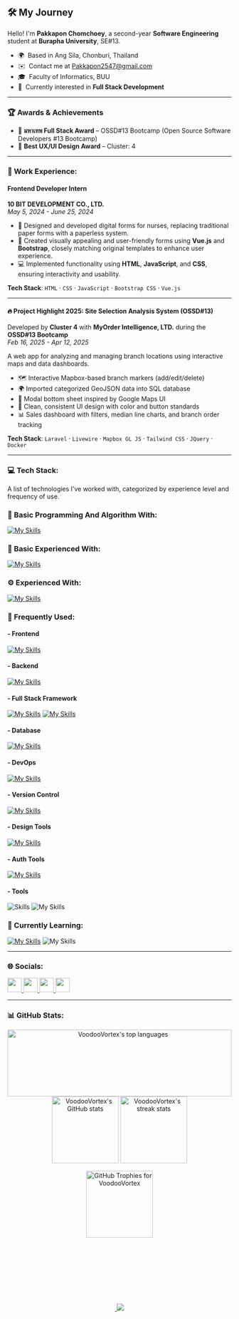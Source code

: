 ## 🛠️ My Journey

Hello! I'm **Pakkapon Chomchoey**, a second-year **Software Engineering** student at **Burapha University**, SE#13.  
* 🌍  Based in Ang Sila, Chonburi, Thailand  
* ✉️  Contact me at [Pakkapon2547@gmail.com](mailto:Pakkapon2547@gmail.com)  
* 🎓  Faculty of Informatics, BUU  
* 🧠  Currently interested in **Full Stack Development** 

---

### 🏆 Awards & Achievements
- 🥇 **มหาเทพ Full Stack Award** – OSSD#13 Bootcamp (Open Source Software Developers #13 Bootcamp)
- 🎨 **Best UX/UI Design Award** – Cluster: 4
---

### 💼 Work Experience:

#### Frontend Developer Intern  
**10 BIT DEVELOPMENT CO., LTD.**  
*May 5, 2024 - June 25, 2024*  

- 📝 Designed and developed digital forms for nurses, replacing traditional paper forms with a paperless system.  
- 🎨 Created visually appealing and user-friendly forms using **Vue.js** and **Bootstrap**, closely matching original templates to enhance user experience.  
- 💻 Implemented functionality using **HTML**, **JavaScript**, and **CSS**, ensuring interactivity and usability.
  
**Tech Stack**: `HTML` · `CSS` · `JavaScript` · `Bootstrap CSS` · `Vue.js`

---

#### 🔥 Project Highlight 2025: Site Selection Analysis System (OSSD#13)
Developed by **Cluster 4** with **MyOrder Intelligence, LTD.** during the **OSSD#13 Bootcamp**  
*Feb 16, 2025 - Apr 12, 2025* 

A web app for analyzing and managing branch locations using interactive maps and data dashboards.

- 🗺️ Interactive Mapbox-based branch markers (add/edit/delete)
- 🌍 Imported categorized GeoJSON data into SQL database
- 📍 Modal bottom sheet inspired by Google Maps UI
- 🎨 Clean, consistent UI design with color and button standards
- 📊 Sales dashboard with filters, median line charts, and branch order tracking

**Tech Stack**: `Laravel` · `Livewire` · `Mapbox GL JS` · `Tailwind CSS` · `JQuery` · `Docker` 

---

### 💻 Tech Stack:
A list of technologies I’ve worked with, categorized by experience level and frequency of use.

### 🌱 Basic Programming And Algorithm With:
[![My Skills](https://skillicons.dev/icons?i=java)](https://skillicons.dev)

### 👀 Basic Experienced With:
[![My Skills](https://skillicons.dev/icons?i=cs,solidity,ts)](https://skillicons.dev)

### ⚙️ Experienced With:
[![My Skills](https://skillicons.dev/icons?i=vite,react,vue)](https://skillicons.dev)

### 🔧 Frequently Used:
#### - Frontend
[![My Skills](https://skillicons.dev/icons?i=js,jquery,html,css,bootstrap,tailwind)](https://skillicons.dev)
#### - Backend
[![My Skills](https://skillicons.dev/icons?i=php)](https://skillicons.dev)
#### - Full Stack Framework
[![My Skills](https://skillicons.dev/icons?i=laravel)](https://skillicons.dev)
[![My Skills](https://go-skill-icons.vercel.app/api/icons?i=livewire)](https://laravel-livewire.com)
#### - Database
[![My Skills](https://skillicons.dev/icons?i=mysql)](https://skillicons.dev)
#### - DevOps
[![My Skills](https://skillicons.dev/icons?i=docker)](https://skillicons.dev)
#### - Version Control
[![My Skills](https://skillicons.dev/icons?i=git)](https://skillicons.dev)
#### - Design Tools
[![My Skills](https://skillicons.dev/icons?i=figma)](https://skillicons.dev)
#### - Auth Tools
[![My Skills](https://go-skill-icons.vercel.app/api/icons?i=socialite)](https://laravel.com/docs/socialite)
#### - Tools
![Skills](https://skills-icons.vercel.app/api/icons?i=homebrew)
![My Skills](https://go-skill-icons.vercel.app/api/icons?i=insomnia,postman,gitkraken,wireshark,miro)

### 📖 Currently Learning:
[![My Skills](https://skillicons.dev/icons?i=mongodb,express,react,nodejs,rust,nextjs)](https://skillicons.dev)
![My Skills](https://go-skill-icons.vercel.app/api/icons?i=zustand,daisyui,jwt,mongoose)

---

### 🌐 Socials:

<p align="left"> <a href="https://discord.com/users/pk9113" target="_blank" rel="noreferrer"> <picture> <source media="(prefers-color-scheme: dark)" srcset="https://raw.githubusercontent.com/danielcranney/readme-generator/main/public/icons/socials/discord-dark.svg" /> <source media="(prefers-color-scheme: light)" srcset="https://raw.githubusercontent.com/danielcranney/readme-generator/main/public/icons/socials/discord.svg" /> <img src="https://raw.githubusercontent.com/danielcranney/readme-generator/main/public/icons/socials/discord.svg" width="32" height="32" /> </picture> </a> <a href="https://www.facebook.com/pakkapon.forb" target="_blank" rel="noreferrer"> <picture> <source media="(prefers-color-scheme: dark)" srcset="https://raw.githubusercontent.com/danielcranney/readme-generator/main/public/icons/socials/facebook-dark.svg" /> <source media="(prefers-color-scheme: light)" srcset="https://raw.githubusercontent.com/danielcranney/readme-generator/main/public/icons/socials/facebook.svg" /> <img src="https://raw.githubusercontent.com/danielcranney/readme-generator/main/public/icons/socials/facebook.svg" width="32" height="32" /> </picture> </a> <a href="http://www.instagram.com/pk_tonnam" target="_blank" rel="noreferrer"> <picture> <source media="(prefers-color-scheme: dark)" srcset="https://raw.githubusercontent.com/danielcranney/readme-generator/main/public/icons/socials/instagram-dark.svg" /> <source media="(prefers-color-scheme: light)" srcset="https://raw.githubusercontent.com/danielcranney/readme-generator/main/public/icons/socials/instagram.svg" /> <img src="https://raw.githubusercontent.com/danielcranney/readme-generator/main/public/icons/socials/instagram.svg" width="32" height="32" /> </picture> </a>
  <a href="https://www.linkedin.com/in/pakkapon-chomchoey-60377b332" target="_blank" rel="noreferrer"> <picture> <source media="(prefers-color-scheme: dark)" srcset="https://raw.githubusercontent.com/danielcranney/readme-generator/main/public/icons/socials/linkedin-dark.svg" /> <source media="(prefers-color-scheme: light)" srcset="https://raw.githubusercontent.com/danielcranney/readme-generator/main/public/icons/socials/linkedin.svg" /> <img src="https://raw.githubusercontent.com/danielcranney/readme-generator/main/public/icons/socials/linkedin.svg" width="32" height="32" /> </picture> </a>
</p>

---

### 📊 GitHub Stats:

<div align="center">
  <img height="150px" width="100%" src="https://github-readme-stats.vercel.app/api/top-langs/?username=VoodooVortex&show_icons=true&locale=en&layout=compact&count_private=true" alt="VoodooVortex's top languages" />
  <img height="150px" src="https://github-readme-stats.vercel.app/api?username=VoodooVortex&show_icons=true&theme=transparent" alt="VoodooVortex's GitHub stats" />
  <img height="150px" src="https://github-readme-streak-stats.herokuapp.com/?user=VoodooVortex" alt="VoodooVortex's streak stats" />
</div>

<p align="center">
  <a href="https://github.com/ryo-ma/github-profile-trophy">
    <img height="150px" src="https://github-profile-trophy.vercel.app/?username=VoodooVortex" alt="GitHub Trophies for VoodooVortex" />
  </a>
</p>

<div align="center">
  <a href="https://github.com/SassyxD/blockshop-ethglobal-bkk">
    <img height="150px src="https://github-readme-stats.vercel.app/api/pin/?username=SassyxD&repo=blockshop-ethglobal-bkk" />
  </a>
  <a href="https://github.com/VoodooVortex/Cluster4">
    <img src="https://github-readme-stats.vercel.app/api/pin/?username=VoodooVortex&repo=Cluster4" />
  </a>
</div>
